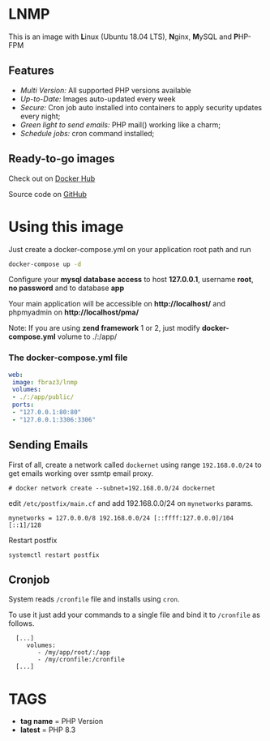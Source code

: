 # LNMP
This is an image with **L**inux (Ubuntu 18.04 LTS), **N**ginx, **M**ySQL and **P**HP-FPM 

## Features
 - *Multi Version:* All supported PHP versions available
 - *Up-to-Date:* Images auto-updated every week
 - *Secure:* Cron job auto installed into containers to apply security updates every night;
 - *Green light to send emails:* PHP mail() working like a charm;
 - *Schedule jobs:* cron command installed;

## Ready-to-go images
Check out on [Docker Hub](https://hub.docker.com/r/fbraz3/lnmp)

Source code on [GitHub](https://github.com/fbraz3/lemp-docker)

# Using this image
Just create a docker-compose.yml on your application root path and run
```sh
docker-compose up -d
```
Configure your **mysql database access** to host **127.0.0.1**, username **root**, **no password** and to database **app**

Your main application will be accessible on **http://localhost/** and phpmyadmin on **http://localhost/pma/**

Note: If you are using **zend framework** 1 or 2, just modify **docker-compose.yml** volume to ./:/app/

### The **docker-compose.yml** file
```yml
web:
 image: fbraz3/lnmp
 volumes:
 - ./:/app/public/
 ports:
 - "127.0.0.1:80:80"
 - "127.0.0.1:3306:3306"
```

## Sending Emails
First of all, create a network called `dockernet` using range `192.168.0.0/24` to get emails working over ssmtp email proxy.
```
# docker network create --subnet=192.168.0.0/24 dockernet
```
edit `/etc/postfix/main.cf` and add 192.168.0.0/24 on `mynetworks` params.
```
mynetworks = 127.0.0.0/8 192.168.0.0/24 [::ffff:127.0.0.0]/104 [::1]/128
```
Restart postfix
```
systemctl restart postfix
```

## Cronjob

System reads `/cronfile` file and installs using `cron`.

To use it just add your commands to a single file and bind it to `/cronfile` as follows.

```
  [...]
     volumes:
        - /my/app/root/:/app
        - /my/cronfile:/cronfile
  [...]
```

# TAGS

- **tag name**  = PHP Version
- **latest**  = PHP 8.3
